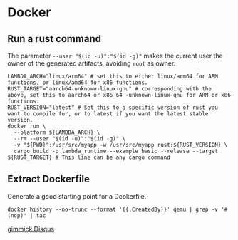 # Docker

## Run a rust command

The parameter `--user "$(id -u)":"$(id -g)"` makes the current user the owner of the generated artifacts, avoiding `root` as owner.

```shell
LAMBDA_ARCH="linux/arm64" # set this to either linux/arm64 for ARM functions, or linux/amd64 for x86 functions.
RUST_TARGET="aarch64-unknown-linux-gnu" # corresponding with the above, set this to aarch64 or x86_64 -unknown-linux-gnu for ARM or x86 functions.
RUST_VERSION="latest" # Set this to a specific version of rust you want to compile for, or to latest if you want the latest stable version.
docker run \
  --platform ${LAMBDA_ARCH} \
  --rm --user "$(id -u)":"$(id -g)" \
  -v "${PWD}":/usr/src/myapp -w /usr/src/myapp rust:${RUST_VERSION} \
  cargo build -p lambda_runtime --example basic --release --target ${RUST_TARGET} # This line can be any cargo command
```

## Extract Dockerfile

Generate a good starting point for a Dcokerfile.
```
docker history --no-trunc --format '{{.CreatedBy}}' qemu | grep -v '#(nop)' | tac
```

[gimmick:Disqus](swissarmyronin-github-io)